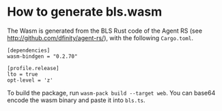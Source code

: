 # How to generate bls.wasm

The Wasm is generated from the BLS Rust code of the Agent RS (see http://github.com/dfinity/agent-rs/),
with the following `Cargo.toml`.

```
[dependencies]
wasm-bindgen = "0.2.70"

[profile.release]
lto = true
opt-level = 'z'
```

To build the package, run `wasm-pack build --target web`. You can base64 encode the wasm binary and
paste it into `bls.ts`.
